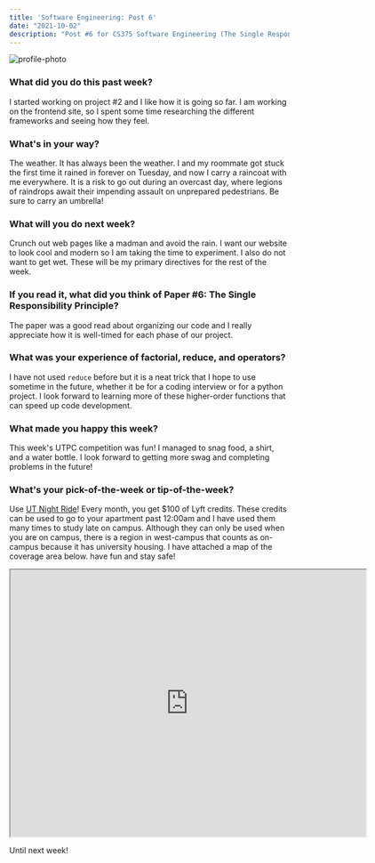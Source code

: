 ```yaml
---
title: 'Software Engineering: Post 6'
date: "2021-10-02"
description: "Post #6 for CS375 Software Engineering (The Single Responsibility Principle)"
---
```

![profile-photo](./potrait.jpg)

### What did you do this past week?
I started working on project #2 and I like how it is going so far. I am working on the frontend site, so I spent
some time researching the different frameworks and seeing how they feel.

### What's in your way?
The weather. It has always been the weather. I and my roommate got stuck the first time it rained in forever
on Tuesday, and now I carry a raincoat with me everywhere. It is a risk to go out during an overcast day,
where legions of raindrops await their impending assault on unprepared pedestrians. Be sure to carry an umbrella!

### What will you do next week?
Crunch out web pages like a madman and avoid the rain. I want our website to look cool and modern so I am taking
the time to experiment. I also do not want to get wet. These will be my primary directives for the rest of the week.

### If you read it, what did you think of Paper #6: The Single Responsibility Principle?
The paper was a good read about organizing our code and I really appreciate how it is well-timed for each
phase of our project.

### What was your experience of factorial, reduce, and operators?
I have not used `reduce` before but it is a neat trick that I hope to use sometime in the future, whether
it be for a coding interview or for a python project. I look forward to learning more of these higher-order
functions that can speed up code development.

### What made you happy this week?
This week's UTPC competition was fun! I managed to snag food, a shirt, and a water bottle. I look forward to
getting more swag and completing problems in the future!

### What's your pick-of-the-week or tip-of-the-week?
Use [UT Night Ride](https://parking.utexas.edu/ut-night-rides)! Every month, you get $100 of Lyft credits. 
These credits can be used to go to your apartment past 12:00am and I have used them many times to study late on campus.
Although they can only be used when you are on campus, there is a region in west-campus that counts as on-campus
because it has university housing. I have attached a map of the coverage area below. have fun and stay safe!

<iframe src="https://www.google.com/maps/d/embed?mid=1O54ZDsUp3wYWv03udV2Gei45fvU65hiG" width="640" height="480"></iframe>

Until next week!